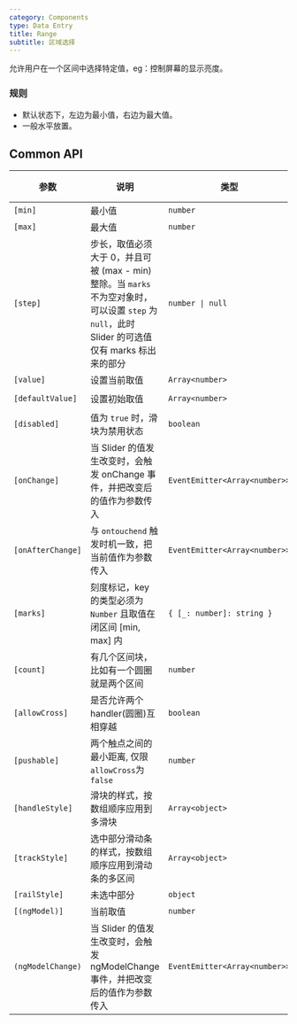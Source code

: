 ```yaml
---
category: Components
type: Data Entry
title: Range
subtitle: 区域选择
---
```



允许用户在一个区间中选择特定值，eg：控制屏幕的显示亮度。


### 规则
- 默认状态下，左边为最小值，右边为最大值。
- 一般水平放置。


## Common API

| 参数 | 说明 | 类型 | 默认值 |
|----|-----|------|------|
| `[min]` | 最小值 | `number` | `0` |
| `[max]` | 最大值 | `number` | `100` |
| `[step]` | 步长，取值必须大于 0，并且可被 (max - min) 整除。当 `marks` 不为空对象时，可以设置 `step` 为 `null`，此时 Slider 的可选值仅有 marks 标出来的部分 | `number \| null` | 1 |
| `[value]` | 设置当前取值 | `Array<number>` | - |
| `[defaultValue]` | 设置初始取值 | `Array<number>` | `[0, 0]` |
| `[disabled]` | 值为 `true` 时，滑块为禁用状态 | `boolean` | `false` |
| `[onChange]` | 当 Slider 的值发生改变时，会触发 onChange 事件，并把改变后的值作为参数传入 | `EventEmitter<Array<number>>` | - |
| `[onAfterChange]` | 与 `ontouchend` 触发时机一致，把当前值作为参数传入 | `EventEmitter<Array<number>>` | - |
| `[marks]` | 刻度标记，key 的类型必须为 `Number` 且取值在闭区间 [min, max] 内 | `{ [_: number]: string }` | `{ }` |
| `[count]` | 有几个区间块，比如有一个圆圈就是两个区间 | `number` | `1` |
| `[allowCross]` | 是否允许两个handler(圆圈)互相穿越 | `boolean` | `true` |
| `[pushable]` | 两个触点之间的最小距离, 仅限`allowCross`为`false` | `number` | - |
| `[handleStyle]` | 滑块的样式，按数组顺序应用到多滑块 | `Array<object>` | - |
| `[trackStyle]` | 选中部分滑动条的样式，按数组顺序应用到滑动条的多区间 | `Array<object>` | - |
| `[railStyle]` | 未选中部分 | `object` | - |
| `[(ngModel)]`| 当前取值 | `number` | - |
| `(ngModelChange)` | 当 Slider 的值发生改变时，会触发 ngModelChange 事件，并把改变后的值作为参数传入 | `EventEmitter<Array<number>>` | - |
